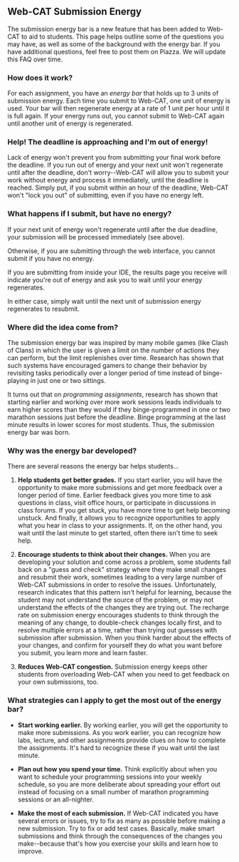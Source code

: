 ## Web-CAT Submission Energy

The submission energy bar is a new feature that has been added to Web-CAT to
aid to students.  This page helps outline some of the questions you may have,
as well as some of the background with the energy bar.  If you have additional
questions, feel free to post them on Piazza.  We will update this FAQ over time.


### How does it work?

For each assignment, you have an _energy bar_ that holds up to 3 units of
submission energy.  Each time you submit to Web-CAT, one unit of energy is
used.  Your bar will then regenerate energy at a rate of 1 unit per hour until
it is full again.  If your energy runs out, you cannot submit to Web-CAT
again until another unit of energy is regenerated.


### Help! The deadline is approaching and I'm out of energy!

Lack of energy won't prevent you from submitting your final work
before the deadline.  If you run out of energy and your next unit won't
regenerate until after the deadline, don't worry--Web-CAT will allow you
to submit your work without energy and process it immediately, until the 
deadline is reached.  Simply put, if you submit within an hour of the deadline,
Web-CAT won't "lock you out" of submitting, even if you have no energy left.


### What happens if I submit, but have no energy?

If your next unit of energy won't regenerate until after the due deadline,
your submission will be processed immediately (see above).

Otherwise, if you are submitting through the web interface, you cannot submit
if you have no energy.

If you are submitting from inside your IDE, the results page you receive will
indicate you're out of energy and ask you to wait until your energy
regenerates.

In either case, simply wait until the next unit of submission energy
regenerates to resubmit.


### Where did the idea come from?

The submission energy bar was inspired by many mobile games (like Clash of
Clans) in which the user is given a limit on the number of actions they can
perform, but the limit replenishes over time.  Research has shown that such
systems have encouraged gamers to change their behavior by revisiting tasks
periodically over a longer period of time instead of binge-playing in just
one or two sittings.

It turns out that on _programming assignments_, research
has shown that starting earlier and working over more work sessions leads
individuals to earn higher scores than they would if they binge-programmed in
one or two marathon sessions just before the deadline. Binge programming at
the last minute results in lower scores for most students. Thus, the submission
energy bar was born.


### Why was the energy bar developed?

There are several reasons the energy bar helps students...

1.  **Help students get better grades.**  If you start earlier, you will have
    the opportunity to make more submissions and get more feedback over a
    longer period of time.  Earlier
    feedback gives you more time to ask questions in class, visit office hours,
    or participate in discussions in class forums.  If you get stuck, you have
    more time to get help becoming unstuck. And finally, it allows you
    to recognize opportunities to apply what you hear in class to your
    assignments.  If, on the other hand, you wait until the last minute to
    get started, often there isn't time to seek help.

2.  **Encourage students to think about their changes.** When you are
    developing your solution and come across a problem, some students fall
    back on a "guess and check" strategy where they make small changes and
    resubmit their work, sometimes leading to a very large number of Web-CAT
    submissions in order to resolve the issues.  Unfortunately, research
    indicates that this pattern isn't helpful for learning, because the
    student may not understand the source of the problem, or may not understand
    the effects of the changes they are trying out.  The recharge rate on
    submission energy encourages students to think through the meaning of
    any change, to double-check changes locally first, and to resolve
    multiple errors at a time, rather than trying out guesses with submission
    after submission.  When you think harder about the effects of your
    changes, and confirm for yourself they do what you want before you
    submit, you learn more and learn faster.

3.  **Reduces Web-CAT congestion.** Submission energy keeps other students
    from overloading Web-CAT when you need to get feedback on your own
    submissions, too.


### What strategies can I apply to get the most out of the energy bar?

-   **Start working earlier.** By working earlier, you will get the opportunity
    to make more submissions.  As you work earlier, you can recognize how labs,
    lecture, and other assignments provide clues on how to complete the
    assignments.  It's hard to recognize these if you wait until the last
    minute.

-   **Plan out how you spend your time.** Think explicitly about when you want
    to schedule your programming sessions into your weekly schedule, so you
    are more deliberate about spreading your effort out instead of focusing
    on a small number of marathon programming sessions or an all-nighter.

-   **Make the most of each submission.** If Web-CAT indicated you have
    several errors or issues, try to fix as many as possible before making a
    new submission.  Try to fix or add test cases.  Basically, make smart
    submissions and think through the consequences of the changes you
    make--because that's how you exercise your skills and learn how to improve.
